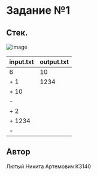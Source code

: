 # Задание №1
##  Стек.

![image](https://github.com/user-attachments/assets/471c1321-6524-4ae4-b14a-f0e6130baf6f)


| input.txt | output.txt |
|-----------|------------|
| 6         | 10         |
| + 1       | 1234       |
| + 10      |            |
| -         |            |
| + 2       |            |
| + 1234    |            |
| -         |            |

## Автор
Лютый Никита Артемович К3140
